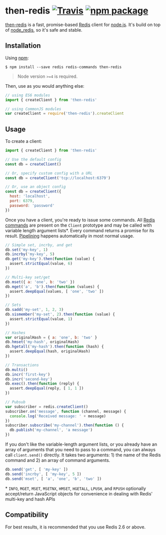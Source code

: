 # then-redis [![Travis][build-badge]][build] [![npm package][npm-badge]][npm]

[build-badge]: https://img.shields.io/travis/mjackson/then-redis.svg?style=flat-square
[build]: https://travis-ci.org/mjackson/then-redis

[npm-badge]: https://img.shields.io/npm/v/then-redis.svg?style=flat-square
[npm]: https://www.npmjs.org/package/then-redis

[then-redis](https://github.com/mjijackson/then-redis) is a fast, promise-based [Redis](http://redis.io) client for [node.js](http://nodejs.org). It's build on top of [node_redis](https://github.com/mranney/node_redis), so it's safe and stable.

## Installation

Using [npm](https://www.npmjs.org/):

    $ npm install --save redis redis-commands then-redis

> Node version `>=4` is required.

Then, use as you would anything else:

```js
// using ES6 modules
import { createClient } from 'then-redis'

// using CommonJS modules
var createClient = require('then-redis').createClient
```

## Usage

To create a client:

```js
import { createClient } from 'then-redis'

// Use the default config
const db = createClient()

// Or, specify custom config with a URL
const db = createClient('tcp://localhost:6379')

// Or, use an object config
const db = createClient({
  host: 'localhost',
  port: 6379,
  password: 'password'
})
```

Once you have a client, you're ready to issue some commands. All [Redis commands](http://redis.io/commands) are present on the `Client` prototype and may be called with variable length argument lists*. Every command returns a promise for its result. [Pipelining](http://redis.io/topics/pipelining) happens automatically in most normal usage.

```js
// Simple set, incrby, and get
db.set('my-key', 1)
db.incrby('my-key', 5)
db.get('my-key').then(function (value) {
  assert.strictEqual(value, 6)
})

// Multi-key set/get
db.mset({ a: 'one', b: 'two' })
db.mget('a', 'b').then(function (values) {
  assert.deepEqual(values, [ 'one', 'two' ])
})

// Sets
db.sadd('my-set', 1, 2, 3)
db.sismember('my-set', 2).then(function (value) {
  assert.strictEqual(value, 1)
})

// Hashes
var originalHash = { a: 'one', b: 'two' }
db.hmset('my-hash', originalHash)
db.hgetall('my-hash').then(function (hash) {
  assert.deepEqual(hash, originalHash)
})

// Transactions
db.multi()
db.incr('first-key')
db.incr('second-key')
db.exec().then(function (reply) {
  assert.deepEqual(reply, [ 1, 1 ])
})

// Pubsub
var subscriber = redis.createClient()
subscriber.on('message', function (channel, message) {
  console.log('Received message: ' + message)
})
subscriber.subscribe('my-channel').then(function () {
  db.publish('my-channel', 'a message')
})
```

If you don't like the variable-length argument lists, or you already have an array of arguments that you need to pass to a command, you can always call `client.send()` directly. It takes two arguments: 1) the name of the Redis command and 2) an array of command arguments.

```js
db.send('get', [ 'my-key' ])
db.send('incrby', [ 'my-key', 5 ])
db.send('mset', [ 'a', 'one', 'b', 'two' ])
```

\* `INFO`, `MGET`, `MSET`, `MSETNX`, `HMSET`, `HGETALL`, `LPUSH`, and `RPUSH` optionally accept/return JavaScript objects for convenience in dealing with Redis' multi-key and hash APIs

## Compatibility

For best results, it is recommended that you use Redis 2.6 or above.
